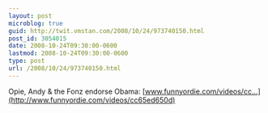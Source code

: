 ```yaml
---
layout: post
microblog: true
guid: http://twit.vmstan.com/2008/10/24/973740150.html
post_id: 3054015
date: 2008-10-24T09:30:00-0600
lastmod: 2008-10-24T09:30:00-0600
type: post
url: /2008/10/24/973740150.html
---
```

Opie, Andy & the Fonz endorse Obama: [www.funnyordie.com/videos/cc...](http://www.funnyordie.com/videos/cc65ed650d)
